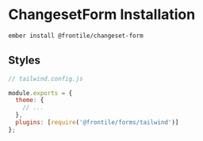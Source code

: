 # ChangesetForm Installation

```sh
ember install @frontile/changeset-form
```

## Styles

```js
// tailwind.config.js

module.exports = {
  theme: {
    // ...
  },
  plugins: [require('@frontile/forms/tailwind')]
};
```
